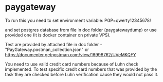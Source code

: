 # paygateway
To run this you need to set environment variable:
PGP=qwerty12345678!

and set postgres database from file in doc folder (paygatewaydump) or use provided one (It is docker container on private VPS).

Test are provided by attached file in doc folder - "PayGateway.postman_collection.json" or https://documenter.getpostman.com/view/16998762/UVeMKQFY

You need to use valid credit card numbers because of Luhn check implemented.
To test specific credit card numbers that was provided by the task they are checked before Luhn verification cause they would not pass it.
